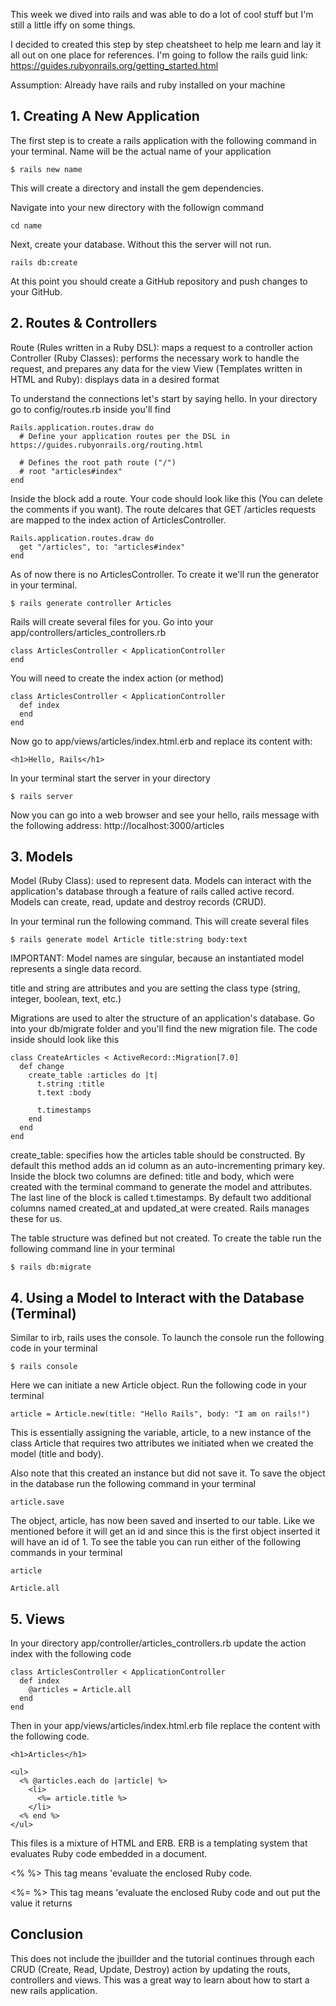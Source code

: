 This week we dived into rails and was able to do a lot of cool stuff but I'm still a little iffy on some things. 

I decided to created this step by step cheatsheet to help me learn and lay it all out on one place for references. I'm going to follow the rails guid link: 
https://guides.rubyonrails.org/getting_started.html

Assumption: Already have rails and ruby installed on your machine

## 1. Creating A New Application
The first step is to create a rails application with the following command in your terminal.
Name will be the actual name of your application

```
$ rails new name
```
This will create a directory and install the gem dependencies.

Navigate into your new directory with the followign command

```
cd name
```

Next, create your database. Without this the server will not run. 
```
rails db:create
```

At this point you should create a GitHub repository and push changes to your GitHub.

## 2. Routes & Controllers
Route (Rules written in a Ruby DSL): maps a request to a controller action
Controller (Ruby Classes): performs the necessary work to handle the request, and prepares any data for the view
View (Templates written in HTML and Ruby): displays data in a desired format

To understand the connections let's start by saying hello.
In your directory go to config/routes.rb inside you'll find
```
Rails.application.routes.draw do
  # Define your application routes per the DSL in https://guides.rubyonrails.org/routing.html

  # Defines the root path route ("/")
  # root "articles#index"
end
```

Inside the block add a route. Your code should look like this (You can delete the comments if you want). The route delcares that GET /articles requests are mapped to the index action of ArticlesController. 
```
Rails.application.routes.draw do
  get "/articles", to: "articles#index"
end
```

As of now there is no ArticlesController. To create it we'll run the generator in your terminal.
```
$ rails generate controller Articles
```

Rails will create several files for you. Go into your app/controllers/articles_controllers.rb
```
class ArticlesController < ApplicationController
end
```

You will need to create the index action (or method)
```
class ArticlesController < ApplicationController
  def index
  end
end
```

Now go to app/views/articles/index.html.erb and replace its content with:
```
<h1>Hello, Rails</h1>
```

In your terminal start the server in your directory
```
$ rails server
```
Now you can go into a web browser and see your hello, rails message with the following address: http://localhost:3000/articles

## 3. Models
Model (Ruby Class): used to represent data. Models can interact with the application's database through a feature of rails called active record. Models can create, read, update and destroy records (CRUD). 

In your terminal run the following command. This will create several files
```
$ rails generate model Article title:string body:text
```
IMPORTANT: Model names are singular, because an instantiated model represents a single data record. 

title and string are attributes and you are setting the class type (string, integer, boolean, text, etc.)

Migrations are used to alter the structure of an application's database. Go into your db/migrate folder and you'll find the new migration file. The code inside should look like this
```
class CreateArticles < ActiveRecord::Migration[7.0]
  def change
    create_table :articles do |t|
      t.string :title
      t.text :body

      t.timestamps
    end
  end
end
```

create_table: specifies how the articles table should be constructed. By default this method adds an id column as an auto-incrementing primary key. Inside the block two columns are defined: title and body, which were created with the terminal command to generate the model and attributes. The last line of the block is called t.timestamps. By default two additional columns named created_at and updated_at were created. Rails manages these for us. 

The table structure was defined but not created. To create the table run the following command line in your terminal
```
$ rails db:migrate
```

## 4. Using a Model to Interact with the Database (Terminal)
Similar to irb, rails uses the console. To launch the console run the following code in your terminal
```
$ rails console
```
Here we can initiate a new Article object. Run the following code in your terminal
```
article = Article.new(title: "Hello Rails", body: "I am on rails!")
```
This is essentially assigning the variable, article, to a new instance of the class Article that requires two attributes we initiated when we created the model (title and body). 

Also note that this created an instance but did not save it. To save the object in the database run the following command in your terminal
```
article.save
```
The object, article, has now been saved and inserted to our table. Like we mentioned before it will get an id and since this is the first object inserted it will have an id of 1. To see the table you can run either of the following commands in your terminal
```
article
```
```
Article.all
```
## 5. Views
In your directory app/controller/articles_controllers.rb update the action index with the following code
```
class ArticlesController < ApplicationController
  def index
    @articles = Article.all
  end
end
```
Then in your app/views/articles/index.html.erb file replace the content with the following code.
```
<h1>Articles</h1>

<ul>
  <% @articles.each do |article| %>
    <li>
      <%= article.title %>
    </li>
  <% end %>
</ul>
```
This files is a mixture of HTML and ERB. ERB is a templating system that evaluates Ruby code embedded in a document. 

<% %> This tag means 'evaluate the enclosed Ruby code.

<%= %> This tag means 'evaluate the enclosed Ruby code and out put the value it returns

## Conclusion
This does not include the jbuillder and the tutorial continues through each CRUD (Create, Read, Update, Destroy) action by updating the routs, controllers and views. This was a great way to learn about how to start a new rails application. 
